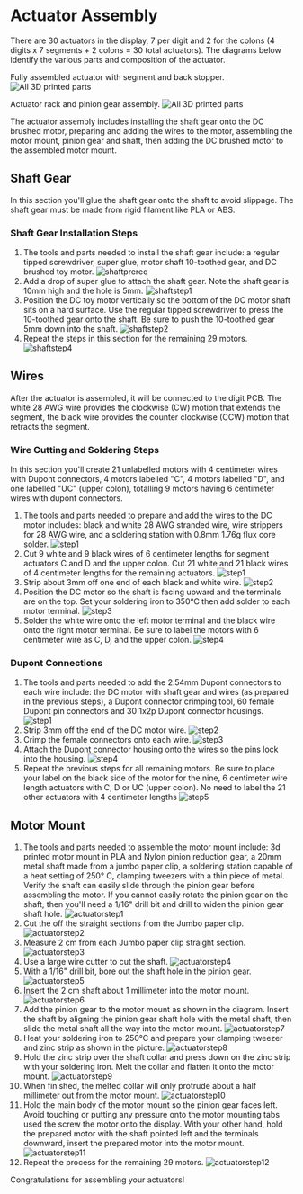 # Actuator Assembly

There are 30 actuators in the display, 7 per digit and 2 for the colons (4 digits x 7 segments + 2 colons = 30 total actuators). The diagrams below identify the various parts and composition of the actuator.

Fully assembled actuator with segment and back stopper.
![All 3D printed parts](../img/motor-actuator-titles.png)

Actuator rack and pinion gear assembly.
![All 3D printed parts](../img/motor-gears-title.png)

The actuator assembly includes installing the shaft gear onto the DC brushed motor, preparing and adding the wires to the motor, assembling the motor mount, pinion gear and shaft, then adding the DC brushed motor to the assembled motor mount.

## Shaft Gear

In this section you'll glue the shaft gear onto the shaft to avoid slippage. The shaft gear must be made from rigid filament like PLA or ABS.

### Shaft Gear Installation Steps

1. The tools and parts needed to install the shaft gear include: a regular tipped screwdriver, super glue, motor shaft 10-toothed gear, and DC brushed toy motor.
![shaftprereq](../img/motor-shaft-gear/1-motor-shaft-gear.webp)
1. Add a drop of super glue to attach the shaft gear. Note the shaft gear is 10mm high and the hole is 5mm.
![shaftstep1](../img/motor-shaft-gear/2-motor-shaft-gear.webp)
1. Position the DC toy motor vertically so the bottom of the DC motor shaft sits on a hard surface. Use the regular tipped screwdriver to press the 10-toothed gear onto the shaft. Be sure to push the 10-toothed gear 5mm down into the shaft.
![shaftstep2](../img/motor-shaft-gear/3-motor-shaft-gear.webp)
1. Repeat the steps in this section for the remaining 29 motors.
![shaftstep4](../img/motor-shaft-gear/4-motor-shaft-gear.webp)

## Wires

After the actuator is assembled, it will be connected to the digit PCB. The white 28 AWG wire provides the clockwise (CW) motion that extends the segment, the black wire provides the counter clockwise (CCW) motion that retracts the segment.

### Wire Cutting and Soldering Steps

In this section you'll create 21 unlabelled motors with 4 centimeter wires with Dupont connectors, 4 motors labelled "C", 4 motors labelled "D", and one labelled "UC" (upper colon), totalling 9 motors having 6 centimeter wires with dupont connectors.

1. The tools and parts needed to prepare and add the wires to the DC motor includes: black and white 28 AWG stranded wire, wire strippers for 28 AWG wire, and a soldering station with 0.8mm 1.76g flux core solder.
![step1](../img/motor-wire/1-motor-wire-assembly.webp)
2. Cut 9 white and 9 black wires of 6 centimeter lengths for segment actuators C and D and the upper colon. Cut 21 white and 21 black wires of 4 centimeter lengths for the remaining actuators.
![step1](../img/motor-wire/2-motor-wire-assembly.webp)
1. Strip about 3mm off one end of each black and white wire.
![step2](../img/motor-wire/3-motor-wire-assembly.webp)
1. Position the DC motor so the shaft is facing upward and the terminals are on the top. Set your soldering iron to 350°C then add solder to each motor terminal.
![step3](../img/motor-wire/4-motor-wire-assembly.webp)
1. Solder the white wire onto the left motor terminal and the black wire onto the right motor terminal. Be sure to label the motors with 6 centimeter wire as C, D, and the upper colon.
![step4](../img/motor-wire/5-motor-wire-assembly.webp)

### Dupont Connections

1. The tools and parts needed to add the 2.54mm Dupont connectors to each wire include: the DC motor with shaft gear and wires (as prepared in the previous steps), a Dupont connector crimping tool, 60 female Dupont pin connectors and 30 1x2p Dupont connector housings.
![step1](../img//dupont-connections/1-motor-wire-dupont-connection.webp)
1. Strip 3mm off the end of the DC motor wire.
![step2](../img/dupont-connections/2-motor-wire-dupont-connection.webp)
1. Crimp the female connectors onto each wire.
![step3](../img/dupont-connections/3-motor-wire-dupont-connection.webp)
1. Attach the Dupont connector housing onto the wires so the pins lock into the housing.
![step4](../img/dupont-connections/4-motor-wire-dupont-connection.webp)
1. Repeat the previous steps for all remaining motors. Be sure to place your label on the black side of the motor for the nine, 6 centimeter wire length actuators with C, D or UC (upper colon). No need to label the 21 other actuators with 4 centimeter lengths
![step5](../img/dupont-connections/5-motor-wire-dupont-connection.webp)

## Motor Mount

1. The tools and parts needed to assemble the motor mount include: 3d printed motor mount in PLA and Nylon pinion reduction gear, a 20mm metal shaft made from a jumbo paper clip, a soldering station capable of a heat setting of 250° C, clamping tweezers with a thin piece of metal. Verify the shaft can easily slide through the pinion gear before assembling the motor. If you cannot easily rotate the pinion gear on the shaft, then you'll need a 1/16" drill bit and drill to widen the pinion gear shaft hole.
![actuatorstep1](../img/actuator/1-actuator.webp)
1. Cut the off the straight sections from the Jumbo paper clip. 
![actuatorstep2](../img/actuator/2-actuator.webp)
1. Measure 2 cm from each Jumbo paper clip straight section.
![actuatorstep3](../img/actuator/3-actuator.webp)
1. Use a large wire cutter to cut the shaft.
![actuatorstep4](../img/actuator/4-actuator.webp)
1. With a 1/16" drill bit, bore out the shaft hole in the pinion gear.
![actuatorstep5](../img/actuator/5-actuator.webp)
1. Insert the 2 cm shaft about 1 millimeter into the motor mount.
![actuatorstep6](../img/actuator/6-actuator.webp)
1. Add the pinion gear to the motor mount as shown in the diagram. Insert the shaft by aligning the pinion gear shaft hole with the metal shaft, then slide the metal shaft all the way into the motor mount.
![actuatorstep7](../img/actuator/7-actuator.webp)
1. Heat your soldering iron to 250°C and prepare your clamping tweezer and zinc strip as shown in the picture.
![actuatorstep8](../img/actuator/8-actuator.webp)
1. Hold the zinc strip over the shaft collar and press down on the zinc strip with your soldering iron. Melt the collar and flatten it onto the motor mount.
![actuatorstep9](../img/actuator/9-actuator.webp)
1. When finished, the melted collar will only protrude about a half millimeter out from the motor mount.
![actuatorstep10](../img/actuator/10-actuator.webp)
1. Hold the main body of the motor mount so the pinion gear faces left. Avoid touching or putting any pressure onto the motor mounting tabs used the screw the motor onto the display. With your other hand, hold the prepared motor with the shaft pointed left and the terminals downward, insert the prepared motor into the motor mount. 
![actuatorstep11](../img/actuator/11-actuator.webp)
1. Repeat the process for the remaining 29 motors.
![actuatorstep12](../img/actuator/12-actuator.webp)

Congratulations for assembling your actuators!
